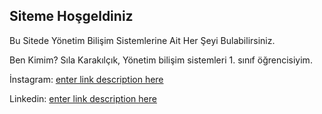 [](https://www.osmaniye.edu.tr/)
## Siteme Hoşgeldiniz
Bu Sitede Yönetim Bilişim Sistemlerine Ait Her Şeyi Bulabilirsiniz.




Ben Kimim?
Sıla Karakılçık, Yönetim bilişim sistemleri 1. sınıf öğrencisiyim.

İnstagram:
[enter link description here](https://www.instagram.com/sila.krklck/)

Linkedin:
[enter link description here](https://www.linkedin.com/in/s%C4%B1la-karak%C4%B1l%C3%A7%C4%B1k-85aa66223/)
